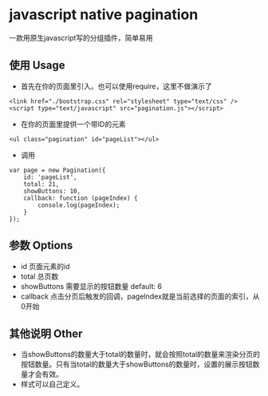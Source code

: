 # javascript native pagination 
一款用原生javascript写的分组插件，简单易用

## 使用 Usage
- 首先在你的页面里引入。也可以使用require，这里不做演示了
```
<link href="./bootstrap.css" rel="stylesheet" type="text/css" />
<script type="text/javascript" src="pagination.js"></script>
```

- 在你的页面里提供一个带ID的元素
```
<ul class="pagination" id="pageList"></ul>
```

- 调用
```
var page = new Pagination({
	id: 'pageList',
	total: 21,
	showButtons: 10,
	callback: function (pageIndex) {
		console.log(pageIndex);
	}
});
```

## 参数 Options
- id 页面元素的id
- total 总页数
- showButtons 需要显示的按钮数量 default: 6
- callback 点击分页后触发的回调，pageIndex就是当前选择的页面的索引，从0开始

## 其他说明 Other
- 当showButtons的数量大于total的数量时，就会按照total的数量来渲染分页的按钮数量。只有当total的数量大于showButtons的数量时，设置的展示按钮数量才会有效。
- 样式可以自己定义。
